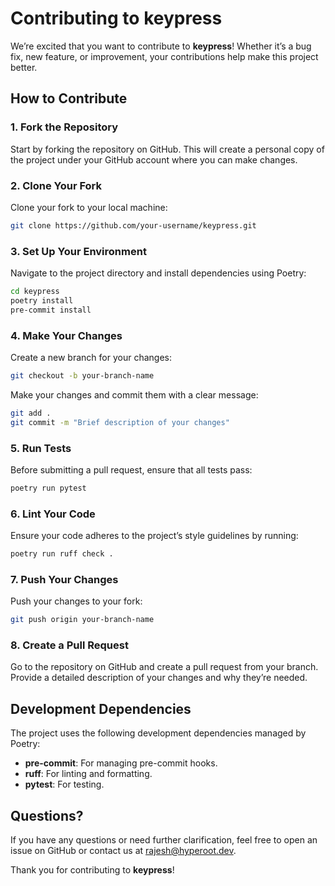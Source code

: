 # Contributing to keypress

We’re excited that you want to contribute to **keypress**! Whether it’s a bug fix, new feature, or improvement, your contributions help make this project better.

## How to Contribute

### 1. Fork the Repository

Start by forking the repository on GitHub. This will create a personal copy of the project under your GitHub account where you can make changes.

### 2. Clone Your Fork

Clone your fork to your local machine:

```bash
git clone https://github.com/your-username/keypress.git
```

### 3. Set Up Your Environment

Navigate to the project directory and install dependencies using Poetry:

```bash
cd keypress
poetry install
pre-commit install
```

### 4. Make Your Changes

Create a new branch for your changes:

```bash
git checkout -b your-branch-name
```

Make your changes and commit them with a clear message:

```bash
git add .
git commit -m "Brief description of your changes"
```

### 5. Run Tests

Before submitting a pull request, ensure that all tests pass:

```bash
poetry run pytest
```

### 6. Lint Your Code

Ensure your code adheres to the project’s style guidelines by running:

```bash
poetry run ruff check .
```

### 7. Push Your Changes

Push your changes to your fork:

```bash
git push origin your-branch-name
```

### 8. Create a Pull Request

Go to the repository on GitHub and create a pull request from your branch. Provide a detailed description of your changes and why they’re needed.

## Development Dependencies

The project uses the following development dependencies managed by Poetry:

- **pre-commit**: For managing pre-commit hooks.
- **ruff**: For linting and formatting.
- **pytest**: For testing.

## Questions?

If you have any questions or need further clarification, feel free to open an issue on GitHub or contact us at [rajesh@hyperoot.dev](mailto:rajesh@hyperoot.dev).

Thank you for contributing to **keypress**!
